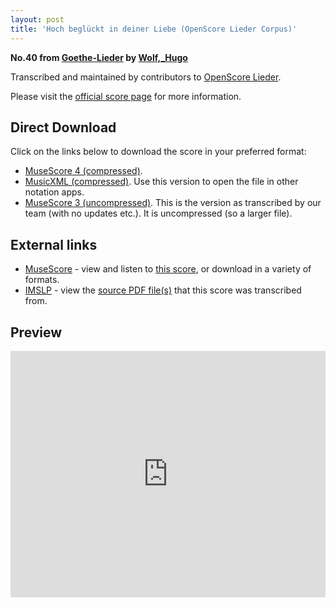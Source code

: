 ```yaml
---
layout: post
title: 'Hoch beglückt in deiner Liebe (OpenScore Lieder Corpus)'
---
```


__No.40 from [Goethe-Lieder](https://fourscoreandmore.org/openscore/lieder/Wolf,_Hugo/Goethe-Lieder/) by [Wolf,_Hugo](https://fourscoreandmore.org/openscore/lieder/Wolf,_Hugo)__

Transcribed and maintained by contributors to [OpenScore Lieder].

Please visit the [official score page] for more information.

[official score page]: https://musescore.com/openscore-lieder-corpus/scores/4945676
[OpenScore Lieder]: https://musescore.com/openscore-lieder-corpus

## Direct Download

Click on the links below to download the score in your preferred format:
- [MuseScore 4 (compressed)](https://fourscoreandmore.org/openscore/lieder/Wolf,_Hugo/Goethe-Lieder/40_Hoch_begl%C3%BCckt_in_deiner_Liebe.mscz).
- [MusicXML (compressed)](https://fourscoreandmore.org/openscore/lieder/Wolf,_Hugo/Goethe-Lieder/40_Hoch_begl%C3%BCckt_in_deiner_Liebe.mxl). Use this version to open the file in other notation apps.
- [MuseScore 3 (uncompressed)](https://raw.githubusercontent.com/OpenScore/Lieder/refs/heads/main/scores/Wolf,_Hugo/Goethe-Lieder/40_Hoch_begl%C3%BCckt_in_deiner_Liebe/lc4945676.mscx). This is the version as transcribed by our team (with no updates etc.). It is uncompressed (so a larger file).

## External links

- [MuseScore] - view and listen to [this score][MuseScore], or download in a variety of formats.
- [IMSLP] - view the [source PDF file(s)][IMSLP] that this score was transcribed from.

[MuseScore]: https://musescore.com/score/4945676
[IMSLP]: https://imslp.org/wiki/Special:ReverseLookup/23129

## Preview

<iframe width="100%" height="394" src="https://musescore.com/openscore-lieder-corpus/scores/4945676/embed" frameborder="0" allowfullscreen allow="autoplay; fullscreen"></iframe>
